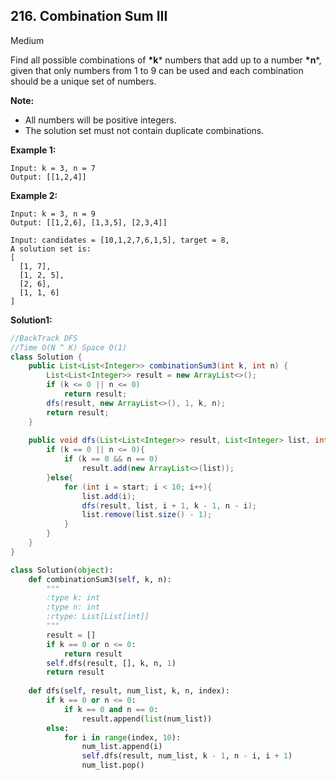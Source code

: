 ## 216. Combination Sum III

Medium

Find all possible combinations of **\*k*** numbers that add up to a number **\*n***, given that only numbers from 1 to 9 can be used and each combination should be a unique set of numbers.

**Note:**

- All numbers will be positive integers.
- The solution set must not contain duplicate combinations.

**Example 1:**

```
Input: k = 3, n = 7
Output: [[1,2,4]]
```

**Example 2:**

```
Input: k = 3, n = 9
Output: [[1,2,6], [1,3,5], [2,3,4]]
```

```
Input: candidates = [10,1,2,7,6,1,5], target = 8,
A solution set is:
[
  [1, 7],
  [1, 2, 5],
  [2, 6],
  [1, 1, 6]
]
```

**Solution1:**

```java
//BackTrack DFS
//Time O(N ^ K) Space O(1)
class Solution {
    public List<List<Integer>> combinationSum3(int k, int n) {
        List<List<Integer>> result = new ArrayList<>();
        if (k <= 0 || n <= 0)
            return result;
        dfs(result, new ArrayList<>(), 1, k, n);
        return result;
    }
    
    public void dfs(List<List<Integer>> result, List<Integer> list, int start, int k, int n){
        if (k == 0 || n <= 0){
            if (k == 0 && n == 0)
                result.add(new ArrayList<>(list));
        }else{
            for (int i = start; i < 10; i++){
                list.add(i);
                dfs(result, list, i + 1, k - 1, n - i);
                list.remove(list.size() - 1);
            }
        }
    }
}
```

```python
class Solution(object):
    def combinationSum3(self, k, n):
        """
        :type k: int
        :type n: int
        :rtype: List[List[int]]
        """
        result = []
        if k == 0 or n <= 0:
            return result
        self.dfs(result, [], k, n, 1)
        return result
    
    def dfs(self, result, num_list, k, n, index):
        if k == 0 or n <= 0:
            if k == 0 and n == 0:
                result.append(list(num_list))
        else:
            for i in range(index, 10):
                num_list.append(i)
                self.dfs(result, num_list, k - 1, n - i, i + 1)
                num_list.pop()
```



